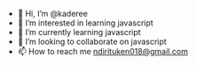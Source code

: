 - 👋 Hi, I’m @kaderee
- 👀 I’m interested in learning javascript
- 🌱 I’m currently learning javascript
- 💞️ I’m looking to collaborate on javascript
- 📫 How to reach me ndirituken018@gmail.com

<!---
kaderee/kaderee is a ✨ special ✨ repository because its `README.md` (this file) appears on your GitHub profile.
You can click the Preview link to take a look at your changes.
--->
